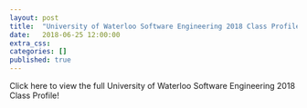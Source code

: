 ```yaml
---
layout: post
title:  "University of Waterloo Software Engineering 2018 Class Profile"
date:   2018-06-25 12:00:00
extra_css:
categories: []
published: true
---
```


Click here to view the full University of Waterloo Software Engineering 2018 Class
Profile!

<script>
window.location = 'https://classprofile.andyzhang.net/';
</script>
